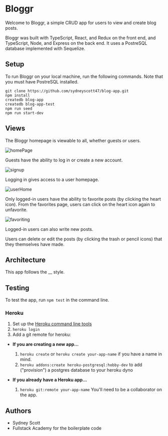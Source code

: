 # Bloggr

Welcome to Bloggr, a simple CRUD app for users to view and create blog posts.

Bloggr was built with TypeScript, React, and Redux on the front end, and TypeScript, Node, and Express on the back end. It uses a PostreSQL database implemented with Sequelize.

## Setup

To run Bloggr on your local machine, run the following commands. Note that you must have PostreSQL installed.

```
git clone https://github.com/sydneyscott47/blog-app.git
npm install
createdb blog-app
createdb blog-app-test
npm run seed
npm run start-dev
```

## Views

The Bloggr homepage is viewable to all, whether guests or users.

<img src="https://i.ibb.co/5hY4HJm/Screen-Shot-2021-01-12-at-11-43-51-PM.png" alt="homePage" />

Guests have the ability to log in or create a new account.

<img src="https://i.ibb.co/Pw0WPsy/Screen-Shot-2021-01-13-at-1-26-50-AM.png" alt="signup" />

Logging in gives access to a user homepage.

<img src="https://i.ibb.co/B4szG1D/user-home.png" alt="userHome" />

Only logged-in users have the ability to favorite posts (by clicking the heart icon). From the favorites page, users can click on the heart icon again to unfavorite.

<img src="https://s2.gifyu.com/images/Favoriting-1.gif" alt="favoriting" />

Logged-in users can also write new posts.

Users can delete or edit the posts (by clicking the trash or pencil icons) that they themselves have made.

## Architecture

This app follows the \_\_ style.

## Testing

To test the app, run `npm test` in the command line.

### Heroku

1.  Set up the [Heroku command line tools][heroku-cli]
2.  `heroku login`
3.  Add a git remote for heroku:

[heroku-cli]: https://devcenter.heroku.com/articles/heroku-cli

* **If you are creating a new app...**

  1.  `heroku create` or `heroku create your-app-name` if you have a
      name in mind.
  2.  `heroku addons:create heroku-postgresql:hobby-dev` to add
      ("provision") a postgres database to your heroku dyno

* **If you already have a Heroku app...**

  1.  `heroku git:remote your-app-name` You'll need to be a
      collaborator on the app.

## Authors

* Sydney Scott
* Fullstack Academy for the boilerplate code
